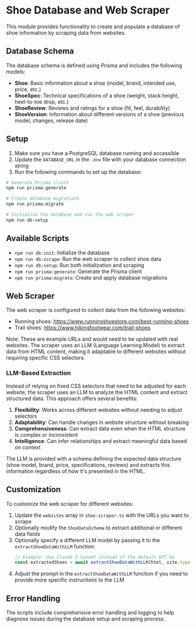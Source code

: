 # Shoe Database and Web Scraper

This module provides functionality to create and populate a database of shoe information by scraping data from websites.

## Database Schema

The database schema is defined using Prisma and includes the following models:

- **Shoe**: Basic information about a shoe (model, brand, intended use, price, etc.)
- **ShoeSpec**: Technical specifications of a shoe (weight, stack height, heel-to-toe drop, etc.)
- **ShoeReview**: Reviews and ratings for a shoe (fit, feel, durability)
- **ShoeVersion**: Information about different versions of a shoe (previous model, changes, release date)

## Setup

1. Make sure you have a PostgreSQL database running and accessible
2. Update the `DATABASE_URL` in the `.env` file with your database connection string
3. Run the following commands to set up the database:

```bash
# Generate Prisma client
npm run prisma:generate

# Create database migrations
npm run prisma:migrate

# Initialize the database and run the web scraper
npm run db:setup
```

## Available Scripts

- `npm run db:init`: Initialize the database
- `npm run db:scrape`: Run the web scraper to collect shoe data
- `npm run db:setup`: Run both initialization and scraping
- `npm run prisma:generate`: Generate the Prisma client
- `npm run prisma:migrate`: Create and apply database migrations

## Web Scraper

The web scraper is configured to collect data from the following websites:
- Running shoes: https://www.runningshoestore.com/best-running-shoes
- Trail shoes: https://www.hikingfootwear.com/trail-shoes

Note: These are example URLs and would need to be updated with real websites. The scraper uses an LLM (Language Learning Model) to extract data from HTML content, making it adaptable to different websites without requiring specific CSS selectors.

### LLM-Based Extraction

Instead of relying on fixed CSS selectors that need to be adjusted for each website, the scraper uses an LLM to analyze the HTML content and extract structured data. This approach offers several benefits:

1. **Flexibility**: Works across different websites without needing to adjust selectors
2. **Adaptability**: Can handle changes in website structure without breaking
3. **Comprehensiveness**: Can extract data even when the HTML structure is complex or inconsistent
4. **Intelligence**: Can infer relationships and extract meaningful data based on context

The LLM is provided with a schema defining the expected data structure (shoe model, brand, price, specifications, reviews) and extracts this information regardless of how it's presented in the HTML.

## Customization

To customize the web scraper for different websites:

1. Update the `websites` array in `shoe-scraper.ts` with the URLs you want to scrape
2. Optionally modify the `ShoeDataSchema` to extract additional or different data fields
3. Optionally specify a different LLM model by passing it to the `extractShoeDataWithLLM` function:
   ```typescript
   // Example: Use Claude 3 Sonnet instead of the default GPT-4o
   const extractedShoes = await extractShoeDataWithLLM(html, site.type, 'anthropic/claude-3-sonnet-20240229');
   ```
4. Adjust the prompt in the `extractShoeDataWithLLM` function if you need to provide more specific instructions to the LLM

## Error Handling

The scripts include comprehensive error handling and logging to help diagnose issues during the database setup and scraping process.
